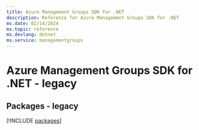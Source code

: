 ```yaml
---
title: Azure Management Groups SDK for .NET
description: Reference for Azure Management Groups SDK for .NET
ms.date: 02/14/2024
ms.topic: reference
ms.devlang: dotnet
ms.service: managementgroups
---
```

# Azure Management Groups SDK for .NET - legacy
## Packages - legacy
[!INCLUDE [packages](management-groups-index.md)]